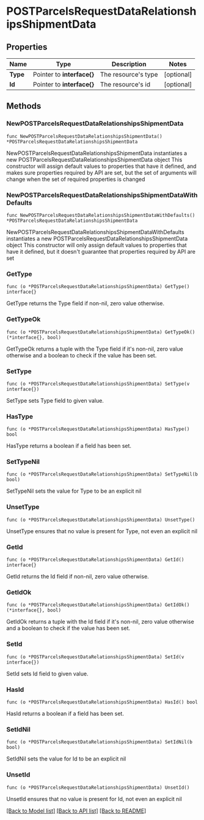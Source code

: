 # POSTParcelsRequestDataRelationshipsShipmentData

## Properties

Name | Type | Description | Notes
------------ | ------------- | ------------- | -------------
**Type** | Pointer to **interface{}** | The resource&#39;s type | [optional] 
**Id** | Pointer to **interface{}** | The resource&#39;s id | [optional] 

## Methods

### NewPOSTParcelsRequestDataRelationshipsShipmentData

`func NewPOSTParcelsRequestDataRelationshipsShipmentData() *POSTParcelsRequestDataRelationshipsShipmentData`

NewPOSTParcelsRequestDataRelationshipsShipmentData instantiates a new POSTParcelsRequestDataRelationshipsShipmentData object
This constructor will assign default values to properties that have it defined,
and makes sure properties required by API are set, but the set of arguments
will change when the set of required properties is changed

### NewPOSTParcelsRequestDataRelationshipsShipmentDataWithDefaults

`func NewPOSTParcelsRequestDataRelationshipsShipmentDataWithDefaults() *POSTParcelsRequestDataRelationshipsShipmentData`

NewPOSTParcelsRequestDataRelationshipsShipmentDataWithDefaults instantiates a new POSTParcelsRequestDataRelationshipsShipmentData object
This constructor will only assign default values to properties that have it defined,
but it doesn't guarantee that properties required by API are set

### GetType

`func (o *POSTParcelsRequestDataRelationshipsShipmentData) GetType() interface{}`

GetType returns the Type field if non-nil, zero value otherwise.

### GetTypeOk

`func (o *POSTParcelsRequestDataRelationshipsShipmentData) GetTypeOk() (*interface{}, bool)`

GetTypeOk returns a tuple with the Type field if it's non-nil, zero value otherwise
and a boolean to check if the value has been set.

### SetType

`func (o *POSTParcelsRequestDataRelationshipsShipmentData) SetType(v interface{})`

SetType sets Type field to given value.

### HasType

`func (o *POSTParcelsRequestDataRelationshipsShipmentData) HasType() bool`

HasType returns a boolean if a field has been set.

### SetTypeNil

`func (o *POSTParcelsRequestDataRelationshipsShipmentData) SetTypeNil(b bool)`

 SetTypeNil sets the value for Type to be an explicit nil

### UnsetType
`func (o *POSTParcelsRequestDataRelationshipsShipmentData) UnsetType()`

UnsetType ensures that no value is present for Type, not even an explicit nil
### GetId

`func (o *POSTParcelsRequestDataRelationshipsShipmentData) GetId() interface{}`

GetId returns the Id field if non-nil, zero value otherwise.

### GetIdOk

`func (o *POSTParcelsRequestDataRelationshipsShipmentData) GetIdOk() (*interface{}, bool)`

GetIdOk returns a tuple with the Id field if it's non-nil, zero value otherwise
and a boolean to check if the value has been set.

### SetId

`func (o *POSTParcelsRequestDataRelationshipsShipmentData) SetId(v interface{})`

SetId sets Id field to given value.

### HasId

`func (o *POSTParcelsRequestDataRelationshipsShipmentData) HasId() bool`

HasId returns a boolean if a field has been set.

### SetIdNil

`func (o *POSTParcelsRequestDataRelationshipsShipmentData) SetIdNil(b bool)`

 SetIdNil sets the value for Id to be an explicit nil

### UnsetId
`func (o *POSTParcelsRequestDataRelationshipsShipmentData) UnsetId()`

UnsetId ensures that no value is present for Id, not even an explicit nil

[[Back to Model list]](../README.md#documentation-for-models) [[Back to API list]](../README.md#documentation-for-api-endpoints) [[Back to README]](../README.md)


